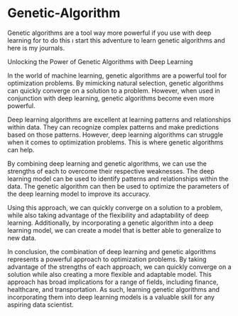 # Genetic-Algorithm

Genetic algorithms are a tool way more powerful if you use with deep learning for to do this ı start this adventure to learn genetic algorithms and here is my journals. 

Unlocking the Power of Genetic Algorithms with Deep Learning

In the world of machine learning, genetic algorithms are a powerful tool for optimization problems. By mimicking natural selection, genetic algorithms can quickly converge on a solution to a problem. However, when used in conjunction with deep learning, genetic algorithms become even more powerful.

Deep learning algorithms are excellent at learning patterns and relationships within data. They can recognize complex patterns and make predictions based on those patterns. However, deep learning algorithms can struggle when it comes to optimization problems. This is where genetic algorithms can help.

By combining deep learning and genetic algorithms, we can use the strengths of each to overcome their respective weaknesses. The deep learning model can be used to identify patterns and relationships within the data. The genetic algorithm can then be used to optimize the parameters of the deep learning model to improve its accuracy.

Using this approach, we can quickly converge on a solution to a problem, while also taking advantage of the flexibility and adaptability of deep learning. Additionally, by incorporating a genetic algorithm into a deep learning model, we can create a model that is better able to generalize to new data.

In conclusion, the combination of deep learning and genetic algorithms represents a powerful approach to optimization problems. By taking advantage of the strengths of each approach, we can quickly converge on a solution while also creating a more flexible and adaptable model. This approach has broad implications for a range of fields, including finance, healthcare, and transportation. As such, learning genetic algorithms and incorporating them into deep learning models is a valuable skill for any aspiring data scientist.
